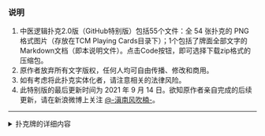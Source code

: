 ### 说明

1. 中医逻辑扑克2.0版（GitHub特别版）包括55个文件：全 54 张扑克的 PNG 格式图片（存放在TCM Playing Cards目录下）；1个包括了牌面全部文字的Markdown文档（即本说明文件）。点击Code按钮，即可选择下载zip格式的压缩包。
2. 原作者放弃所有文字版权，任何人均可自由传播、修改和商用。
3. 如有考虑将此扑克实体化者，请注意相关的法律风险。
4. 此特别版的最后更新时间为 2021 年 9 月 14 日。欲知原作者亲自完成的后续更新，请在新浪微博上关注 [@-滇南风吹楠-](https://www.weibo.com/u/6384219300?topnav=1&wvr=6&topsug=1&is_all=1)。

---
<details>
<summary>扑克牌的详细内容</summary>

|  序号 | 牌面 | 类别 | 原文 | 分析 | 一句话反驳 |
| :--- | :--- | :--- | :--- | :--- | :--- |
| 1 | 大王 | 逻辑谬误 | 国家领导人都支持中医药，你敢和他们作对！ |  |  |
| 2 | 小王 | 逻辑谬误 | 发展我国传统医药是写进宪法的国策。你们反对中医药就是反对宪法！ |  |  |
| 3 | 黑桃A | 逻辑谬误 | 那么多院士、科学家都支持中医，你是个什么东西！ | 这种诡辩术叫「诉诸权威」(argument from authority)，是逻辑谬误中最负盛名的类型之一。哪怕是本领域的专家，也可能因为种种原因没有正确的认识。至于跨界发言的专家，水平更可能与一般人没有差别。很多时候，我们并非不能驳斥权威，只是没有给自己足够的勇气而已。 | 院士就一定对吗？ |
| 4 | 黑桃K | 逻辑谬误 | 没有中医，你祖先是怎么活下来的！ | 此言论犯了最典型的「可疑因谬误」(questionable cause fallacy)，即在两个事件之间建立了虚假的因果关系。事实上，人类仅凭自身的生物学特性和一些原始的文化习性就可以代代繁衍，医学实践并非必需。类似说法还有很多，比如「都是因为你夏天没给孩子用三伏贴，她才一直生病」。 | 外国人没有中医，是怎么活下来的？苍蝇、老鼠没有蝇医、鼠医，又是怎么活下来的？ |
| 5 | 黑桃Q | 逻辑谬误 | 你觉得中医不好，那是因为你没遇见真正的大师！ | 此言论犯了「诉诸纯洁」(appeal to purity)的谬误。为了捍卫一个概念的崇高性，就不断修改它的定义，把所有反证和例外都指责为「因为它们不是真的」，于是「真」东西就永远神圣、永远完美，但也永远只存在于想象之中。类似说法还有「现在中医治疗效果不好，都是因为中药越来越不好了」。 | 你直接说真正的大师是谁吧，请出来让我们瞧瞧？ |
| 6 | 黑桃J | 逻辑谬误 | 那么多西药都有副作用，你见中药有几个有副作用的？ | 此言论犯了「诉诸无知」(appeal to ignorance)的谬误。现代药物看上去副作用多，是因为药学界对它们的了解多；中药的副作用动辄「尚不明确」，是因为药学界的严肃研究不多。证据的缺乏（也即对证据的无知）并不表明没有证据。 | 对不起，现代医学很诚实，只会老老实实标注副作用，不像中医喜欢拿着「尚不明确」伪装无毒无害。 |
| 7 | 黑桃10 | 逻辑谬误 | 西医就能包治百病？好多病西医也治不了，就应该让中医来治！ | 此言论犯了「虚假两难」(false dilemma)的谬误。在现实中，对于现代医学的不治之症，并非只有「让中医治」这一种选择，完全可以有其他选择（比如不滥治疗、顺其自然）。无视其他选择，就会形成「不是让现代医学治就是让中医治」的虚假两难处境。 | 这就好比说我现在没东西吃饿着肚子，是不是就非得吃屎？ |
| 8 | 黑桃9 | 逻辑谬误 | 中药是纯天然的，所以无副作用；西药都是化学品，所以副作用很多。 | 此言论犯了「诉诸自然」(appeal to nature)的谬误，即先验地认为天然的就是好的，人工的（特别是化学合成和基因工程改造的）就是坏的。这种自然崇拜也是很多人推崇「古法」「秘制」「有机」食品，而对工业食品和基因修饰食品怀有病态恐惧的原因。 | 原始社会跳大神治病最天然了，你要不试试？ |
| 9 | 黑桃8 | 逻辑谬误 | 西医也有那么多骗子，你们还不是天天吹西医！ | 这种比烂思维，在逻辑上叫「负负得正」(two wrongs make a right)谬误，常见表现就是通过寻找乙的缺陷，试图抵消掉与乙对立的甲的缺陷，进而企图表明甲的正当性。在社会热点事件舆论中常见的苛求「完美受害者」的思维犯的也是同样的谬误。 | 不好意思，有骗子很正常，但有了骗子不承认还要狡辩就是不要脸了。 |
| 10 | 黑桃7 | 逻辑谬误 | 虽然细辛等中药所含的马兜铃酸致癌，但只谈毒性不谈剂量是耍流氓！ | 要应用「剂量决定毒性」这一定律至少需要两个预设条件：1. 毒物有服用的必要；2. 毒物具有最低安全剂量。然而，致癌物并没有最低安全剂量；更重要的是，细辛等中药并无可靠药效，根本就没有服用必要，也就没有讨论其剂量的必要。无视前提条件滥用这一定律，是犯了用通则凌驾例外的「偶例谬误」(accident fallacy)。 | 虽然屎有毒，但只谈毒性不谈剂量就是耍流氓，你吃吗？ |
| 11 | 黑桃6 | 逻辑谬误 | 别看你现在骂中医骂得这么欢，我就不信你小时候没用过中药！ | 此言论犯了「诉诸虚伪」(appeal to hypocrisy)的谬误，常见形式就是举出批评者以往的反面言行，企图论证批评者个人的虚伪性，从而表明其批评不可靠。然而，随着个人的成长和阅历的丰富，其言行完全可以发生合理转变。一味粗暴地挖掘所谓「黑历史」打脸，不过是无赖行径。 | 是不是小时候尿过床的人，长大了都不能批评别人不讲卫生？ |
| 12 | 黑桃5 | 逻辑谬误 | 什么中医西医，什么传统现代，分那么清干吗？只要能治病不就行了。 | 此言论犯了「中间立场」(middle ground)的谬误，不分青红皂白摆出一副「理客中」的样子，仿佛这种不偏不倚的态度永远最正确、最体面。然而很多时候，这种貌似公允的中间立场实际上却充当了恶的帮凶。 | 你都不知道我们为什么批评中医，就跑来和稀泥，莫非祖上是泥瓦匠出身？ |
| 13 | 黑桃4 | 逻辑谬误 | 西医只会讲一大堆DNA、受体、激素的术语，听也听不懂；你直接说是「上火」多简单！ | 此言论犯了「个人怀疑」(personal incredulity)的谬误，即认为只有我能理解的才是正确的，我听不懂的就不可信。这种心态，也是中医可以利用大众普遍不具备科学素养的缺陷在人群中广泛传播的原因之一。 | 恕我直言，你应该活到老、学到老，而不是理直气壮地宣称自己无知。 |
| 14 | 黑桃3 | 逻辑谬误 | 中医再有问题，人家起码在治病救人；你嘴皮子这么利索，你也给人治个病？ | 这种「你行你上」的思维，犯的是「诉诸成就」(appeal to accomplishment)的谬误，是诉诸权威谬误的一种特别形式。持此思维的人，不是以被批评者的成就为被批评者开脱，就是以批评者不具备这种成就而否定批评的合理性。 | 照这逻辑，我是不是得一把屎一把尿亲自拉扯大一个孩子，才有资格指出你爸妈没教过你逻辑啊？ |
| 15 | 黑桃2 | 逻辑谬误 | 你又不是搞中医的，有什么资格批评中医？ | 此言论代表了一大类称为「诉诸人身」(ad hominem)的谬误，即通过对批评者个人身份、经历、能力以至人格的贬低（甚至羞辱），达到否定批评的目的。这是极为常见的诡辩术，但也可以说是最低级的诡辩术。比这更低级的，则是通过行动诉诸真正的「人身」，通过举报等行径让对方被迫闭嘴，于是舆论场便只剩下一种声音。 | 怎么，批评中医还要靠你颁发金字许可啊？ |
| 16 | 红桃A | 民族主义 | 中医和西医各有各的好处，为什么非要捧西医踩中医？ | 在当前语境下，中医作为传统医学的代表，与之对立的是现代医学。现代医学是全人类智慧的结晶，既有西方人的贡献又有中国人的贡献。用「西医」称呼现代医学，企图把普世的现代医学塑造为一种外集团的文化属性，这叫「诱导用词」(loaded words)，是狭隘民族主义的常用话术。 | 我们支持的是现代医学，现代医学才不分中西；你听说过高等数学分中国高等数学和西方高等数学吗？ |
| 17 | 红桃K | 民族主义 | 中医蕴含了中华民族五千年的智慧，其正确性不容置疑！ | 这种逻辑叫「诉诸传统」(appeal to tradition)，即认为传统一定是正当的、合理的。它也是狭隘民族主义者最爱用的论证手法之一。对此，一百年前新文化运动的旗手之一鲁迅在小说《狂人日记》中已经给出了震聋发聩的反驳。 | 「从来如此，便对么？」 |
| 18 | 红桃Q | 民族主义 | 《黄帝内经》和《神农本草经》博大精深，看不懂的人才诋毁它们。 | 这种逻辑叫「诉诸古代智慧」(appeal to ancient wisdom)，常见表现就是把一两本古籍奉为穷尽了一切有用知识的集大成之作，后人唯一能做的不过是为它们作注。这种以古为尊的思想是非常典型的传统思维，而与面向未来、承认无知、追求进步的现代思维格格不入。 | 明明是许多代人慢慢修改、汇编才写成的书，非要伪托为黄帝和神农的著作，这种古代诈术确实博大精深。 |
| 19 | 红桃J | 民族主义 | 人民群众喜欢中医，你不喜欢，你算老几！ | 这种逻辑叫「诉诸人民」(appeal to the people)，即认为人民的观点和行为一定正确合理。诉诸人民是民粹主义的基本立论，而它也很容易与狭隘民族主义结合。不过正如很多分析指出的：在民粹主义话语中，「人民」只是一个完美纯洁的想象的群体；凡是民粹主义看不惯的个体，都会被他们开除出「人民」的行列。 | 人民还普遍希望不劳而获呢，你也赞成？ |
| 20 | 红桃10 | 民族主义 | 中医是中华文明的瑰宝，反中医就是反中华文明！ | 此言论主要犯了「合成谬误」(fallacy of composition)。中医固然是中华文明的一部分，但对部分的评价不能推及到整体之上。合成谬误（以及类似的分割谬误）是狭隘民族主义者常用的话术，借此把具体的传统文化与整个民族文化强行捆绑，从而可以方便地给该事物的批评者扣帽子。 | 中华文明有那么多真正的瑰宝，又不是只有中医；中医哪来那么大脸面能代表整个中华文明？ |
| 21 | 红桃9 | 民族主义 | 当年汪精卫叫嚣「废止中医」，后来他成了大汉奸。这样你就知道反中医的人都是什么货色了吧。 | 此言论犯了典型的「罪恶关联」(guilty by association)谬误，其基本结构是：甲和乙在某方面有相同之处，甲是罪恶的，所以乙也是罪恶的。狭隘民族主义者常常用这种话术建立其反对者与某些「民族罪人」的关联，企图让听者把对后者的强烈负面情绪转嫁到前者之上。 | 汪精卫是男人，你爸也是男人，所以你爸也是汉奸，妥妥的。 |
| 22 | 红桃8 | 民族主义 | 一千年以后，你已经身名俱灭，但人们还会记得扁鹊、华佗。 | 中医界对扁鹊、华佗的尊崇，相当于一种圣徒崇拜(saint worship)。与很多宗教中行迹成疑的圣徒一样，在现代史学看来，扁鹊、华佗也正如上古史和民间传说中的很多人物一样，是胡适所谓「箭垛式的人物」，其「神迹」是一层层添油加醋臆造出来的。 | 这个我信——只要人类一直跟今天一样愚蠢，一千年之后，他们肯定还会继续在冥王星上跳大神。 |
| 23 | 红桃7 | 民族主义 | 连美国人都对中医药赞叹不已，你身为中国人却批评中医，羞愧不羞愧？ | 这种逻辑是「诉诸权威」(arguments from authority)谬误在狭隘民族主义语境中的特别类型，即把外国人当成一种权威，因此外国人对本民族的某种文化的认同不仅可以证明该种文化的优越性，而且可以用来贬低本民族内对该文化的批评者。 | 一边骂着美国人，一边又对美国人的言行如此敏感，对方夸上几句就沾沾自喜，说到底还是跪久了，太自卑。 |
| 24 | 红桃6 | 民族主义 | 日本人把中药卖到全世界，在国际市场上的占有率高达80%，中国却还有人在诋毁中医！ | 且不说有关国际中药市场份额的很多流行说法有统计不确的问题，这种言论本身仍然是「诉诸外国人」（把外国人当成权威，因此外国人对中医药的弘扬可以证明中医药就是好）的狭隘民族主义话术的代表例子，而且还结合了「凡事都要争世界第一」的偏激心态。 | 拿中药这种基本没用的东西满世界咋唬，这种破事也要争「第一」？ |
| 25 | 红桃5 | 民族主义 | 中世纪阿拉伯医学家伊本·西拿是中国人后代，西医受他很大影响，所以西医也不过是中医的分支罢了。 | 伊本·西拿有一个父系祖先叫西拿(Sina)。有人认为这个名字意为「中国」，进而推出伊本·西拿是中国人后代，这在学界是影响力很小的假说，有民间词源学(folk etymology)之嫌。利用民间词源学之类牵强附会的论证攀附外族名人，硬说是本族人或其后代，是很多「历史发明家」爱用的招数。 | 其实有个叫杜钢建的湖南学者说了，西方人都是中国人后代，区区一个伊本·西拿算啥！ |
| 26 | 红桃4 | 民族主义 | 好多成语都来自中医，比如病入膏肓、妙手回春、以毒攻毒等等，是不是也都要从词典里删掉？ | 此言论犯了「稻草人」(straw man)谬误，即歪曲对方的论点，树立一个对方并不支持的主张作为靶子来攻击。批评中医的人针对的主要是科学层面，一般不针对纯粹的人文层面。这正如英国学者理查德·道金斯是彻底的宗教批判者，但也不否认基督教为英语贡献了大量宝贵的词语和典故。 | 我们只希望中医药能够真正实现现代化，没说过让中医成语退出汉语词典，请不要伪造观点。 |
| 27 | 红桃3 | 民族主义 | 我没你们读书人懂得多，但是我爱国，就是看不惯你们批评中医！ | 此言论可以作为「红鲱鱼」(red herring)谬误的实例，即抛出与对方观点毫无关联的话题，从而转移争论焦点。爱不爱国，与批评不批评中医是完全没有关系的两件事。但狭隘民族主义者通过抛出「爱国」两字，便可以把听众的注意力转移到自己擅长的领域，然后便可以用丰富的经验打败论敌。 | 你完全可以既爱国又有文化，真的，这两样不冲突。 |
| 28 | 红桃2 | 民族主义 | 希望有关部门查查那些反中医的家伙，我怀疑他们拿了美分。 | 此言论不仅犯了「诉诸人身」的谬误，更重要的是持有阴谋论观点，坚信批评中医一定是境外敌对势力收买本民族败类、通过散布反动言论败坏中华民族自信力的阴谋。在逻辑上，这种阴谋论式谬误有个专称，叫做「鬼祟谬误」(furtive fallacy)。 | 我也怀疑美国是不是向中国释放了「基因武器」，怎么让我中华民族里面有这么多缺乏逻辑的蠢人？ |
| 29 | 方块A | 心理偏差 | 我去年腰疼，去看西医没治好，老中医给贴了个膏药，又按摩了之后就好了，所以我支持中医。 | 这种以亲身经历替中医辩护的言论，犯的是「轶事谬误」(anecdotal fallacy)，即用生动鲜活的个例来论证中医的有效性。轶事谬误是人类先天心智欠缺统计学思维的主要表现。在科学上，个案在绝大多数情况下不能说明问题，只有一定数量的样本的统计结果才可能有意义。 | 如果你确诊了百分之百死亡的狂犬病，然后真的被治好了，那么用个例说事还算合理；就得了个腰疼，那点个人经验就别太当真了吧。 |
| 30 | 方块K | 心理偏差 | 我邻居的小姨子的同学的老板的爱人得了癌症，放疗几轮都没好，吃了老中医一服药就好了！ | 有些用来替中医辩护的个例，已经到了近乎荒谬的地步；用这种传闻来说事，相当于神学上所谓「诉诸神迹」(argument from miracles)。在循证医学看来，所有这些真伪莫辩的流言，在证据等级金字塔中都只能位于最不值得重视的最底层。 | 治好癌症算什么！我网友的大伯子的战友的女儿的男朋友是秃头，中医也一直治不好，去佛寺里烧了回香，现在不秃了，长出了跟佛祖一样的卷毛呢！ |
| 31 | 方块Q | 心理偏差 | 好多老中医都很长寿，这还不能说明中医有效？ | 此言论是统计学上所谓「抽样偏差」(sampling bias)的代表，即用来论证某观点的例证都是经过有意选择的正面（或负面）样本。在科学上，只有通过随机抽样的方法，才能克服这种有意无意选择同质化样本的问题。 | 你统计过所有中医的寿命？还有好多中医不长寿你怎么不说？ |
| 32 | 方块J | 心理偏差 | 我感冒之后吃维C银翘片，确实不发烧了，你能说中药无效？ | 科学上常常说「相关不等于因果」，是因为光靠一般性观察得出的某条件和某现象的相关性背后往往有非常复杂的机制，必须通过设置对照组，让对照组与观察组（或实验组）只有这个条件不同，其余情况皆同，才有可能确定该条件与该现象的因果性。维C银翘片虽然表面上展示出了中药与退热的相关性，但实际起作用的是其中的现代药物对乙酰氨基酚，这才是可靠的因果性。 | 狐狸和老虎一起出门，百兽望之奔逃，到底是狐狸厉害还是老虎厉害？ |
| 33 | 方块10 | 心理偏差 | 一个晚期癌症病人吃了三个月中药后去世，不表明中药就没用；如果他不吃中药可能两个月就死了。 | 此言论犯了「反事实谬误」(counterfactual fallacy)，即虚构出一个并不存在的「对照组」与现实对照，试图论证某条件是某现象的原因。然而，既然是虚构的场景，那就不可避免会塞入说者的主观立场。 | 你怎么不说如果他不吃中药说不定就不会死呢？ |
| 34 | 方块9 | 心理偏差 | 我去看中医，人家态度和蔼，没吃药病就好了一半；哪像西医院，大夫一个个都凶神恶煞的。 | 除了【一句话反驳】里揭示的事实外，此言论也生动地说明，心理因素在很大程度上可以影响病情，从而产生「安慰剂效应」(placebo effect)。所以现代医学在做疗效检验时，必须用「盲法」排除掉有意无意施加在实验参与者身上的种种心理暗示。 | 现代医院真能治病，里面病人多，大夫太忙，当然没那么多时间对你嘘寒问暖了。 |
| 35 | 方块8 | 心理偏差 | 有本事你一辈子别用中医！ | 此言论使用了「诉诸恐惧」(appeal to fear)的话术。作为一大类统称为「诉诸情感」的谬误之一，诉诸恐惧的话术企图让对方因为害怕而放弃立论。在心理学看来，这是让情绪驱动了自主心智的「快思考」，压制了理性驱动的算法心智的「慢思考」。 | 不用就不用！ |
| 36 | 方块7 | 心理偏差 | 那么多农民靠种中药脱贫致富，你就没想过他们挣不到钱怎么办？ | 此言论使用了「诉诸怜悯」(appeal to pity)的话术，也是诉诸情感谬误的一种。这种话术企图让对方对某人或某物产生怜悯，甚至感到内疚，从而在情绪的驱动下放弃立论。在重视人情的中国社会中，诉诸怜悯的话术历史悠久，孔子就是个中高手，在他回答其弟子宰予有关「三年之丧」的提问时本相毕露。 | 要不让农民种大麻吧，这个来钱更快…… |
| 37 | 方块6 | 心理偏差 | 真理常常掌握在少数人手里。今天你们这些科学教徒不承认中医理论，以后中医理论证实了，看你们怎么办！ | 此言论使用了「伽利略开局」(Galileo gambit)的话术，即以历史上伽利略受到迫害等少数事件为例，试图论证某种不合主流的理论会有翻盘的一天。从统计学的角度看，这也是一种「取样偏差」，即忽略了非主流理论里面大部分根本没有得到主流承认的基本事实。 | 提醒你一个事实：在中国，批评中医的人才是少数，要当伽利略也是我们才够格吧？ |
| 38 | 方块5 | 心理偏差 | 一个人得了癌症快死了，不是应该尽量多试试各种方法吗？万一有用呢？ | 这种思维利用人类对死亡的恐惧，过分夸大了某种另类疗法的价值。在统计学上，这相当于为了竭力避免「二类错误」（type II error, 某事为真而不承认其真）而大量犯下「一类错误」（type I error, 某事不真而相信其真），很多时候反而会造成更严重的后果。 | 这种说法暴露了中国缺乏死亡教育的事实，所以病人倾家荡产、骗子盆满钵满的事情才一再发生，可叹！ |
| 39 | 方块4 | 心理偏差 | 今天这群科学教徒能灭掉中医，明天他们就能灭掉中餐，后天又会灭掉汉字，最后我们都成了科学的奴隶！ | 此言论犯了「滑坡」(slippery slope)谬误，用一大串概率非常小的因果关系引出一个令人恐惧或厌恶的最终结果，从而否定对方的立论。滑坡谬误常常会与歪曲对方观点的「稻草人」谬误联用，产生更强的诡辩效果。 | 你第一个假设就不成立——就我们这点声音能灭掉中医？我们自己才更可能被灭掉好吧？ |
| 40 | 方块3 | 心理偏差 | 两军打仗，西医就像外援，虽然帮你打仗，但有时候敌我不分；中医就像后援，虽然不帮你打仗，但缺粮给粮、缺弹给弹，思路就不一样。 | 此言论犯了「虚假类比」(false analog)谬误，用本质根本不同的另一事物来比喻所要说明的事物。由于虚假类比常具有生动性和易理解性，它很容易调动人类的「快思考」本能，而忘记用「慢思考」追究这种类比是否合理。虚假类比也是传统思维的常见话术。 | 这一看就是中了中学语文课本的毒还没解，还以为胡乱比喻是说理的好方法呢！ |
| 41 | 方块2 | 心理偏差 | 心诚则灵。你不信中医，心不诚，那中医当然治不了你的病。 | 此言论犯了「诉诸信仰」(appeal to faith)的谬误。「心诚则灵」是很多非理性信仰维持洗脑能力的最高原则之一。在心理学看来，这是一种十分常见的「污化的心智程序」，它让人拒绝反思和评估，从而无法做出理性决策。 | 心诚才能治病？这是大夫还是邪教领袖啊？ |
| 42 | 梅花A | 虚假事实 | 中医糊糊涂涂治好了病，西医清清楚楚瞧不好病。 | 此言论通过诱导用词，让人以为中医能治病。然而，疗效的检验需要遵循「足够样本、随机、对照、盲法、多中心」等一系列科学原则。以这些原则衡量，对很多疾病来说，除去医药以外因素的影响，中医并无有效治疗方法。泛泛说中医能治病，是支持中医的言论中最常见的「虚假前提」(false premise)。 | 不不不，中医糊糊涂涂让你上当受骗，现代医学清清楚楚让你免受欺骗。 |
| 43 | 梅花K | 虚假事实 | 西医只会治标，头痛医头、脚痛医脚，中医却有整体观，能够治本。 | 这是中医支持者常用的自吹自擂的说辞，其话术与商学上所谓「诱饵掉包」(bait-and-switch)如出一辙，都是用天花乱坠的「卖家秀」来兜售名不副实的产品。事实是中医无法有效认识病因，既不能治标，更不能治本。而且由于中医无法对局部建立实证、深入的认识，也就不可能在此基础上建立真正的整体观。 | 认识世界的方法处在幼儿园水平，却操着顶尖科学家的心，你知道中国有个成语叫「挂羊头，卖狗肉」吗？ |
| 44 | 梅花Q | 虚假事实 | 西医有病才治，中医却可以治未病。 | 「治未病」也是中医自我宣传时常用的「诱饵掉包」话术。事实是中医无法有效认识病因，也就无法真正预防疾病。相比之下，对传染病的有效预防其实正是人类医学走向现代化过程中的里程碑事件（2019年以来的冠病疫情，主要也是靠现代医学的疫苗和公共卫生措施控制的）。如今，现代医学对多种慢性病也有了较为丰富的预防经验。 | 中医就别自吹「治未病」了吧，只要别「治出病」就谢天谢地了。 |
| 45 | 梅花J | 虚假事实 | 西医对一千个病人都只有一种疗法，中医却能辨证论治。 | 「辨证论治」和「治未病」一样，也是常见的「诱饵掉包」话术。如果无法对疾病和症状做出客观诊断，那么所谓「辨证论治」就不过是中药的排列组合游戏。相比之下，现代医学却真正能够在治疗肿瘤等疾病时做到因人而异，「对症下药」。 | 中医的「辨证论治」，其实就是小孩子玩过家家：你今天穿了红色衣服，给你绿珠子两粒搭配一下，他今天穿了红黄相间的衣服，给他绿珠子两粒，再加紫方块一个吧…… |
| 46 | 梅花10 | 虚假事实 | 西医善于治急病；中医善于治慢性病。 | 这又是中医「诱饵掉包」话术的常见说法。事实是即使对于慢性病，中医药本身也无多少有效手段治疗。只不过，慢性病往往病因复杂，疗程长，难于痊愈，常受心理因素等多种外部因素影响，不容易呈现立竿见影的效果，这便给了中医在内的许多替代医学(alternative medicine)混水摸鱼的空间。 | 中医治不了急病，被现代医学赶到了慢性病这个最后的避难所，这种不光彩的历史怎么还还引以为荣了？ |
| 47 | 梅花9 | 虚假事实 | 中国人体质和西方人不同，西方人不坐月子没问题，但中国人就不行，等你老了你就知道了。 | 中国人与西方人在体质上仅有微小差别，虽然确实会影响到某些疗法和生活方式的实施，但在「坐月子」等大量具体案例中却并无有效证据表明两个人群应予区别对待。仅因为人到老年出现健康问题，在时间上居于「不坐月子」之后，就在二者之间建立因果关系，在逻辑上是标准的「后此谬误」(ad hoc fallacy)，是可疑因谬误中的一大类型。 | 哦，你是说黑眼睛黑头发黄皮肤，永永远远是东亚病夫？ |
| 48 | 梅花8 | 虚假事实 | 那么多科研论文都表明中药有效，不懂就去查知网和PubMed！ | 就医学领域而言，「科研论文＝结果有效」是最容易让外行上当的虚假前提之一。有调查研究发现，即使在国际医学界，实验设计正确、能够为临床医学提供有效信息的论文，也只占全部论文的6%. 至于中文医学论文，或中药研究论文，或中文的中药研究论文，其平均水平就更是远为低劣。 | 说这话的人就像被电视直销欺骗的中老年人：「能上电视的东西，还有假的吗？」 |
| 49 | 梅花7 | 虚假事实 | 现在去医院，动不动就做检查，几百上千搭出去，西药也很贵；哪像中医中药，便宜实惠。 | 医疗作为一种经济活动，也要进行成本效益分析(cost-benefit analysis)。如果检查和药物真正有用，能够获得排除重大风险或有效控制病情的良好毅然效益，那么成本高一点是可以接受的。如果诊治无用，效益为零，成本再低也是不划算的。另外，现代药物并非都贵，中药也并非都便宜。 | 其实吃中药不如吃土，都不怎么治病，但吃土可是一分钱都不用花。 |
| 50 | 梅花6 | 虚假事实 | 朱砂虽然有毒性，但经过炮制和配伍就可以消除。科学不懂中药加工的奥秘。 | 这种通过精巧的加工就能消除药物毒性的说辞，在很多时候是虚假前提。以朱砂为例，有毒的是其中的汞元素，即使以难溶的硫化汞形式摄入，仍然可在体内蓄积，没有任何炮制和配伍手法可以消除汞。与此类似，认为通过中药配伍的协同作用可以提升药效，在很多时候也是一厢情愿的虚假前提。 | 这里有一包砒霜，你直接吃了会死，你拌上牛奶吃还是会死，爱信不信。 |
| 51 | 梅花5 | 虚假事实 | 古人早就说「是药三分毒」，又不是没提醒过你！ | 在科学哲学看来，「是药三分毒」这种充满语义模糊(ambiguity)的陈述缺乏足够的精确性，也就无法与能够更精确地判定药物毒性的现代药理学理论竞争，属于坏理论。更何况，持此论者常将它作为开脱责任的托辞，而拒斥对药物毒理的精确检验结果。 | 为什么非得是三分毒，不是两分毒也不是四分毒，听说这是使用了古代汉语的虚指大法？ |
| 52 | 梅花4 | 虚假事实 | 屠呦呦研发出中药青蒿素，获得了诺贝尔奖，打了否定中医者的脸！ | 此言论犯了偷换概念的「歧义」(equivocation)谬误。按一般理解，中药指的是按照中医理论用于治病的药物；但中医支持者为了揽功，硬把屠呦呦团队按照现代科学方法制备、检验和应用的现代药物青蒿素说成中药，于是强行改变了中药的定义。类似的做法是根据中医的所谓「药食同源」理论，把所有食物都归为中药，然后诡辩说「你天天都在吃中药」。 | 其实不光青蒿素是中药，凡是「我觉得和中医沾点边、值得硬凑上去沾点光的好东西」都是中药，对吧？ |
| 53 | 梅花3 | 虚假事实 | 科学教徒不过是在玩定义游戏，把不符合科学的都排除出现代医学之列，那中医不科学就不科学吧。 | 有时候，中医信徒也试图反戈一击，用貌似合理的逻辑反驳现代医学。就此言论来说，科学虽然没有公认的定义，但追求更有效的解释和预测一直是其核心精神。中医并不完全与科学相悖，有部分实践通过科学方法检验后，便成为现代医学的一部分。当然，如果偷换概念，把中医重新定义为「中医里除掉现代化的部分之后剩下的无用部分」，那么中医确实可以完全排除出科学之列。 | 自己重新定义了中医，还指责别人玩定义游戏，贼喊捉贼玩得很溜嘛。 |
| 54 | 梅花2 | 虚假事实 | 中医是高屋建瓴的哲学。西医花了那么多钱，也没发达到能验证阴阳五行的程度，最后顶多发现中医理论早已在山顶等候多时了。 | 现代医学作为现代科学的一部分，背后有远比中国哲学深厚的哲学，其中凝聚了古希腊以来两千六百多年诸多哲人的思想结晶。在现代医学哲学看来，所谓「中医哲学」并不是高高在上的巨峰，而是俯瞰无余的小山头，泯然于由全世界所有民族的传统思维组成的低矮丘陵之中。 | 这世上往往是越缺什么越爱嚷嚷什么，难怪中医爱嚷嚷他们懂哲学。 |

</details>